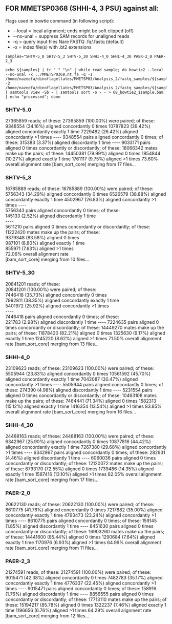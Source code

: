 ## FOR MMETSP0368 (SHHI-4, 3 PSU) against all:

Flags used in bowtie command (in following script):

* --local = local alignment; ends might be soft clipped (off)
* --no-unal = suppress SAM records for unaligned reads
* -q = query input files Nare FASTQ .fq/.fastq (default)
* -x = index file(s) with .bt2 extensions

```
samples="SHTV-5_0 SHTV-5_3 SHTV-5_30 SHHI-4_0 SHHI-4_30 PAER-2_0 PAER-2_3
```
```
echo ${samples} | tr " " "\n" | while read sample; do bowtie2 --local --no-unal -x ../MMETSP0368.nt.fa -q -1 /home/nazeefa/dinoflagellates/MMETSP03/Analysis_2/fastq_samples/${sample}_1.fastq.gz -2 /home/nazeefa/dinoflagellates/MMETSP03/Analysis_2/fastq_samples/${sample}_2.fastq.gz | samtools view -Sb - | samtools sort -o - - > 68_bowtie2_$sample.bam | echo "processed"; done
```

### SHTV-5_0

27365859 reads; of these:
  27365859 (100.00%) were paired; of these:
    9348554 (34.16%) aligned concordantly 0 times
    10787823 (39.42%) aligned concordantly exactly 1 time
    7229482 (26.42%) aligned concordantly >1 times
    ----
    9348554 pairs aligned concordantly 0 times; of these:
      315383 (3.37%) aligned discordantly 1 time
    ----
    9033171 pairs aligned 0 times concordantly or discordantly; of these:
      18066342 mates make up the pairs; of these:
        14450381 (79.99%) aligned 0 times
        1854844 (10.27%) aligned exactly 1 time
        1761117 (9.75%) aligned >1 times
73.60% overall alignment rate
[bam_sort_core] merging from 17 files...

### SHTV-5_3

16785889 reads; of these:
  16785889 (100.00%) were paired; of these:
    5756343 (34.29%) aligned concordantly 0 times
    6526579 (38.88%) aligned concordantly exactly 1 time
    4502967 (26.83%) aligned concordantly >1 times
    ----                                                                                                                                                           
    5756343 pairs aligned concordantly 0 times; of these:                                                                                                          
      145133 (2.52%) aligned discordantly 1 time                                                                                                                   
    ----                                                                                                                                                           
    5611210 pairs aligned 0 times concordantly or discordantly; of these:                                                                                          
      11222420 mates make up the pairs; of these:                                                                                                                  
        9379348 (83.58%) aligned 0 times                                                                                                                           
        987101 (8.80%) aligned exactly 1 time                                                                                                                      
        855971 (7.63%) aligned >1 times                                                                                                                            
72.06% overall alignment rate                                                                                                                                      
[bam_sort_core] merging from 10 files...

### SHTV-5_30

20841201 reads; of these:                                                                                                                                          
  20841201 (100.00%) were paired; of these:                                                                                                                        
    7446418 (35.73%) aligned concordantly 0 times                                                                                                                  
    7992811 (38.35%) aligned concordantly exactly 1 time                                                                                                           
    5401972 (25.92%) aligned concordantly >1 times                                                                                                                 
    ----                                                                                                                                                           
    7446418 pairs aligned concordantly 0 times; of these:                                                                                                          
      221783 (2.98%) aligned discordantly 1 time
    ----
    7224635 pairs aligned 0 times concordantly or discordantly; of these:
      14449270 mates make up the pairs; of these:
        11878420 (82.21%) aligned 0 times
        1325630 (9.17%) aligned exactly 1 time
        1245220 (8.62%) aligned >1 times
71.50% overall alignment rate
[bam_sort_core] merging from 13 files...

### SHHI-4_0

23109623 reads; of these:
  23109623 (100.00%) were paired; of these:
    5505944 (23.83%) aligned concordantly 0 times
    10561592 (45.70%) aligned concordantly exactly 1 time
    7042087 (30.47%) aligned concordantly >1 times
    ----
    5505944 pairs aligned concordantly 0 times; of these:
      274390 (4.98%) aligned discordantly 1 time
    ----
    5231554 pairs aligned 0 times concordantly or discordantly; of these:
      10463108 mates make up the pairs; of these:
        7464441 (71.34%) aligned 0 times
        1582313 (15.12%) aligned exactly 1 time
        1416354 (13.54%) aligned >1 times
83.85% overall alignment rate
[bam_sort_core] merging from 16 files...

### SHHI-4_30

24488163 reads; of these:
  24488163 (100.00%) were paired; of these:
    6342967 (25.90%) aligned concordantly 0 times
    10877816 (44.42%) aligned concordantly exactly 1 time
    7267380 (29.68%) aligned concordantly >1 times
    ----
    6342967 pairs aligned concordantly 0 times; of these:
      282931 (4.46%) aligned discordantly 1 time
    ----
    6060036 pairs aligned 0 times concordantly or discordantly; of these:
      12120072 mates make up the pairs; of these:
        8793170 (72.55%) aligned 0 times
        1739486 (14.35%) aligned exactly 1 time
        1587416 (13.10%) aligned >1 times
82.05% overall alignment rate
[bam_sort_core] merging from 17 files...

### PAER-2_0

20622130 reads; of these:
  20622130 (100.00%) were paired; of these:
    8610775 (41.76%) aligned concordantly 0 times
    7217882 (35.00%) aligned concordantly exactly 1 time
    4793473 (23.24%) aligned concordantly >1 times
    ----
    8610775 pairs aligned concordantly 0 times; of these:
      159145 (1.85%) aligned discordantly 1 time
    ----
    8451630 pairs aligned 0 times concordantly or discordantly; of these:
      16903260 mates make up the pairs; of these:
        14441600 (85.44%) aligned 0 times
        1290684 (7.64%) aligned exactly 1 time
        1170976 (6.93%) aligned >1 times
64.99% overall alignment rate
[bam_sort_core] merging from 11 files...

### PAER-2_3

21274591 reads; of these:
  21274591 (100.00%) were paired; of these:
    9015471 (42.38%) aligned concordantly 0 times
    7482783 (35.17%) aligned concordantly exactly 1 time
    4776337 (22.45%) aligned concordantly >1 times
    ----
    9015471 pairs aligned concordantly 0 times; of these:
      158916 (1.76%) aligned discordantly 1 time
    ----
    8856555 pairs aligned 0 times concordantly or discordantly; of these:
      17713110 mates make up the pairs; of these:
        15194217 (85.78%) aligned 0 times
        1322237 (7.46%) aligned exactly 1 time
        1196656 (6.76%) aligned >1 times
64.29% overall alignment rate
[bam_sort_core] merging from 12 files...
